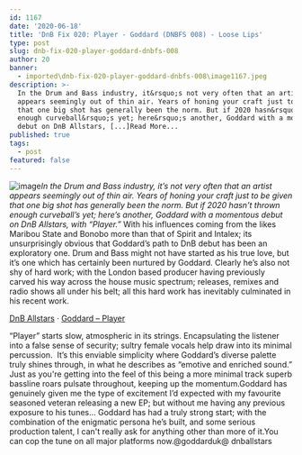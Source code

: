 ```yaml
---
id: 1167
date: '2020-06-18'
title: 'DnB Fix 020: Player - Goddard (DNBFS 008) - Loose Lips'
type: post
slug: dnb-fix-020-player-goddard-dnbfs-008
author: 20
banner:
  - imported\dnb-fix-020-player-goddard-dnbfs-008\image1167.jpeg
description: >-
  In the Drum and Bass industry, it&rsquo;s not very often that an artist
  appears seemingly out of thin air. Years of honing your craft just to be given
  that one big shot has generally been the norm. But if 2020 hasn&rsquo;t thrown
  enough curveball&rsquo;s yet; here&rsquo;s another, Goddard with a momentous
  debut on DnB Allstars, [...]Read More...
published: true
tags:
  - post
featured: false
---
```

![image](../imported\dnb-fix-020-player-goddard-dnbfs-008\image1167.jpeg)_In the Drum and Bass industry, it’s not very often that an artist appears seemingly out of thin air. Years of honing your craft just to be given that one big shot has generally been the norm. But if 2020 hasn’t thrown enough curveball’s yet; here’s another, Goddard with a momentous debut on DnB Allstars, with “Player.”_ With his influences coming from the likes Maribou State and Bonobo more than that of Spirit and Intalex; its unsurprisingly obvious that Goddard’s path to DnB debut has been an exploratory one. Drum and Bass might not have started as his true love, but it’s one which has certainly been nurtured by Goddard. Clearly he’s also not shy of hard work; with the London based producer having previously carved his way across the house music spectrum; releases, remixes and radio shows all under his belt; all this hard work has inevitably culminated in his recent work. 

[DnB Allstars](https://soundcloud.com/dnballstars "DnB Allstars") · [Goddard – Player](https://soundcloud.com/dnballstars/goddard-player "Goddard - Player")

“Player” starts slow, atmospheric in its strings. Encapsulating the listener into a false sense of security; sultry female vocals help draw into its minimal percussion.  It’s this enviable simplicity where Goddard’s diverse palette truly shines through, in what he describes as “emotive and enriched sound.” Just as you're getting into the feel of this being a more minimal track superb bassline roars pulsate throughout, keeping up the momentum.Goddard has genuinely given me the type of excitement I’d expected with my favourite seasoned veteran releasing a new EP; but without me having any previous exposure to his tunes… Goddard has had a truly strong start; with the combination of the enigmatic persona he’s built, and some serious production talent, I can't really ask for anything other than more of it.You can cop the tune on all major platforms now.@goddarduk@ dnballstars
